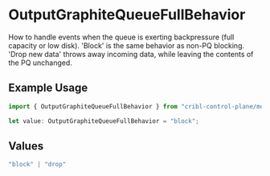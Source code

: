 # OutputGraphiteQueueFullBehavior

How to handle events when the queue is exerting backpressure (full capacity or low disk). 'Block' is the same behavior as non-PQ blocking. 'Drop new data' throws away incoming data, while leaving the contents of the PQ unchanged.

## Example Usage

```typescript
import { OutputGraphiteQueueFullBehavior } from "cribl-control-plane/models";

let value: OutputGraphiteQueueFullBehavior = "block";
```

## Values

```typescript
"block" | "drop"
```